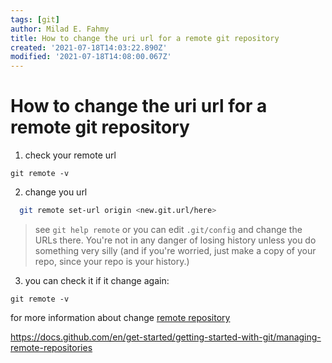 ```yaml
---
tags: [git]
author: Milad E. Fahmy
title: How to change the uri url for a remote git repository
created: '2021-07-18T14:03:22.890Z'
modified: '2021-07-18T14:08:00.067Z'
---
```


# How to change the uri url for a remote git repository

1. check your remote url

```shell
git remote -v
```

2. change you url

```bash
  git remote set-url origin <new.git.url/here>
```

> see `git help remote` or you can edit `.git/config`  and change the URLs there. You're not in any danger of losing history unless you do something very silly (and if you're worried, just make a copy of your repo, since your repo is your history.)


3. you can check it if it change again: 

```shell
git remote -v
```


for more information about change [remote repository](https://docs.github.com/en/get-started/getting-started-with-git/managing-remote-repositories) 

https://docs.github.com/en/get-started/getting-started-with-git/managing-remote-repositories